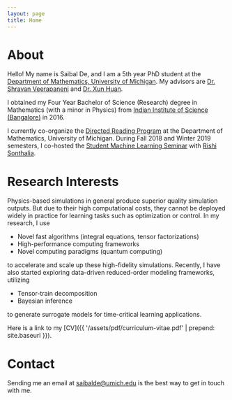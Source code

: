 ```yaml
---
layout: page
title: Home
---
```


# About

Hello! My name is Saibal De, and I am a 5th year PhD student at the [Department
of Mathematics, University of Michigan](https://lsa.umich.edu/math/). My
advisors are [Dr. Shravan Veerapaneni](http://www.math.lsa.umich.edu/~shravan/)
and [Dr. Xun Huan](http://rxhuan.com/).

I obtained my Four Year Bachelor of Science (Research) degree in Mathematics
(with a minor in Physics) from [Indian Institute of Science
(Bangalore)](https://iisc.ac.in/) in 2016.

I currently co-organize the [Directed Reading
Program](https://sites.google.com/umich.edu/drp) at the Department of
Mathematics, University of Michigan. During Fall 2018 and Winter 2019 semesters,
I co-hosted the [Student Machine Learning
Seminar](http://dept.math.lsa.umich.edu/seminars_events/events.php?eventdefid=98)
with [Rishi Sonthalia](https://sites.google.com/umich.edu/rsonthal/).

# Research Interests

Physics-based simulations in general produce superior quality simulation
outputs. But due to their high computational costs, they cannot be deployed
widely in practice for learning tasks such as optimization or control. In my
research, I use

*   Novel fast algorithms (integral equations, tensor factorizations)
*   High-performance computing frameworks
*   Novel computing paradigms (quantum computing)

to accelerate and scale up these high-fidelity simulations. Recently, I have
also started exploring data-driven reduced-order modeling frameworks, utilizing

*   Tensor-train decomposition
*   Bayesian inference

to generate surrogate models for time-critical learning applications.

Here is a link to my [CV]({{ '/assets/pdf/curriculum-vitae.pdf' | prepend:
site.baseurl }}).

# Contact

Sending me an email at [saibalde@umich.edu](mailto:saibalde@umich.edu) is the
best way to get in touch with me.
